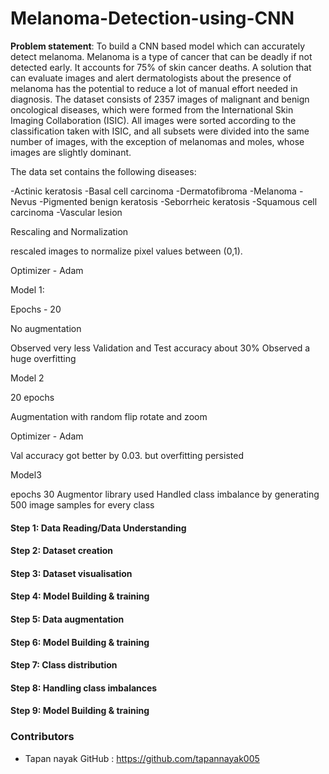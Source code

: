 # Melanoma-Detection-using-CNN

**Problem statement**: To build a CNN based model which can accurately detect melanoma. Melanoma is a type of cancer that can be deadly if not detected early. It accounts for 75% of skin cancer deaths. A solution that can evaluate images and alert dermatologists about the presence of melanoma has the potential to reduce a lot of manual effort needed in diagnosis. The dataset consists of 2357 images of malignant and benign oncological diseases, which were formed from the International Skin Imaging Collaboration (ISIC). All images were sorted according to the classification taken with ISIC, and all subsets were divided into the same number of images, with the exception of melanomas and moles, whose images are slightly dominant.

The data set contains the following diseases:

-Actinic keratosis -Basal cell carcinoma -Dermatofibroma -Melanoma -Nevus -Pigmented benign keratosis -Seborrheic keratosis -Squamous cell carcinoma -Vascular lesion

Rescaling and Normalization

rescaled images to normalize pixel values between (0,1).

Optimizer - Adam

Model 1:

Epochs - 20

No augmentation

Observed very less Validation and Test accuracy about 30% Observed a huge overfitting

Model 2

20 epochs

Augmentation with random flip rotate and zoom

Optimizer - Adam

Val accuracy got better by 0.03. but overfitting persisted

Model3

epochs 30
Augmentor library used
Handled class imbalance by generating 500 image samples for every class


#### Step 1: Data Reading/Data Understanding
#### Step 2: Dataset creation
#### Step 3: Dataset visualisation
#### Step 4: Model Building & training
#### Step 5: Data augmentation
#### Step 6: Model Building & training
#### Step 7: Class distribution
#### Step 8: Handling class imbalances
#### Step 9: Model Building & training



### Contributors
- Tapan nayak
 GitHub : https://github.com/tapannayak005

